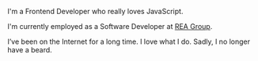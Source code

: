 I'm a Frontend Developer who really loves JavaScript.

I'm currently employed as a Software Developer at [REA Group](http://www.rea-group.com/).

I’ve been on the Internet for a long time. I love what I do. Sadly, I no longer have a beard.
